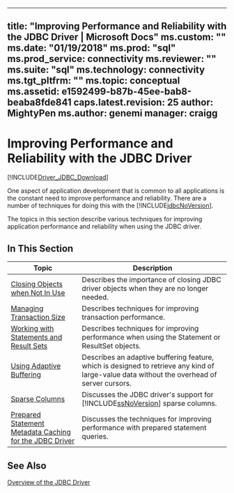 
---
title: "Improving Performance and Reliability with the JDBC Driver | Microsoft Docs"
ms.custom: ""
ms.date: "01/19/2018"
ms.prod: "sql"
ms.prod_service: connectivity
ms.reviewer: ""
ms.suite: "sql"
ms.technology: connectivity
ms.tgt_pltfrm: ""
ms.topic: conceptual
ms.assetid: e1592499-b87b-45ee-bab8-beaba8fde841
caps.latest.revision: 25
author: MightyPen
ms.author: genemi
manager: craigg
---
# Improving Performance and Reliability with the JDBC Driver
[!INCLUDE[Driver_JDBC_Download](../../includes/driver_jdbc_download.md)]

  One aspect of application development that is common to all applications is the constant need to improve performance and reliability. There are a number of techniques for doing this with the [!INCLUDE[jdbcNoVersion](../../includes/jdbcnoversion_md.md)].  
  
 The topics in this section describe various techniques for improving application performance and reliability when using the JDBC driver.  
  
## In This Section  
  
|Topic|Description|  
|-----------|-----------------|  
|[Closing Objects when Not In Use](../../connect/jdbc/closing-objects-when-not-in-use.md)|Describes the importance of closing JDBC driver objects when they are no longer needed.|  
|[Managing Transaction Size](../../connect/jdbc/managing-transaction-size.md)|Describes techniques for improving transaction performance.|  
|[Working with Statements and Result Sets](../../connect/jdbc/working-with-statements-and-result-sets.md)|Describes techniques for improving performance when using the Statement or ResultSet objects.|  
|[Using Adaptive Buffering](../../connect/jdbc/using-adaptive-buffering.md)|Describes an adaptive buffering feature, which is designed to retrieve any kind of large-value data without the overhead of server cursors.|  
|[Sparse Columns](../../connect/jdbc/sparse-columns.md)|Discusses the JDBC driver's support for [!INCLUDE[ssNoVersion](../../includes/ssnoversion_md.md)] sparse columns.|  
|[Prepared Statement Metadata Caching for the JDBC Driver](../../connect/jdbc/prepared-statement-metadata-caching-for-the-jdbc-driver.md)|Discusses the techniques for improving performance with prepared statement queries.|
  
## See Also  
 [Overview of the JDBC Driver](../../connect/jdbc/overview-of-the-jdbc-driver.md)  
  
  
